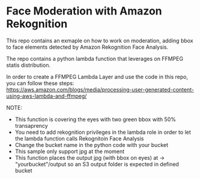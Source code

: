 # Face Moderation with Amazon Rekognition

This repo contains an exmaple on how to work on moderation, adding bbox to face elements detected by Amazon Rekognition Face Analysis.

The repo contains a python lambda function that leverages on FFMPEG statis distribution.

In order to create a FFMPEG Lambda Layer and use the code in this repo, you can follow these steps:
https://aws.amazon.com/blogs/media/processing-user-generated-content-using-aws-lambda-and-ffmpeg/

NOTE:

- This function is covering the eyes with two green bbox with 50% transaprency
- You need to add rekognition privileges in the lambda role in order to let the lambda function calls Rekognitoin Face Analysis
- Change the bucket name in the python code with your bucket
- This sample only support jpg at the moment
- This function places the output jpg (with bbox on eyes) at -> "yourbucket"/output so an S3 output folder is expected in defined bucket
